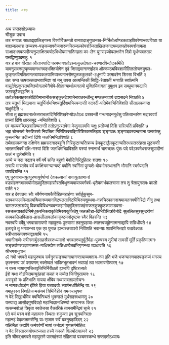 ```yaml
---
title: ०१७

---
```

अथ सप्तदशोऽध्यायः  
श्रीशुक उवाच  
तत्र भगवतः साक्षाद्यज्ञलिङ्गस्य विष्णोर्विक्रमतो वामपादाङ्गुष्ठनख-निर्भिन्नोर्ध्वाण्डकटाहविवरेणान्तःप्रविष्टा या बाह्यजलधारा तच्चरण-पङ्कजावनेजनारुणकिञ्जल्कोपरञ्जिताखिलजगदघमलापहोपस्पर्शनामला साक्षाद्भगवत्पदीत्यनुपलक्षितवचोऽभिधीयमानातिमहता का-लेन युगसहस्रोपलक्षणेन दिवो मूर्धन्यवततार यत्तद्विष्णुपदमाहुः १  
यत्र ह वाव वीरव्रत औत्तानपादिः परमभागवतोऽस्मत्कुलदेवता-चरणारविन्दोदकमिति यामनुसवनमुत्कृष्यमाणभगवद्भक्तियोगेन दृढं क्लिद्यमानान्तर्हृदय औत्कण्ठ्यविवशामीलितलोचनयुगल-कुड्मलविगलितामलबाष्पकलयाभिव्यज्यमानरोमपुलककुलको-ऽधुनापि परमादरेण शिरसा बिभर्ति २  
ततः सप्त ऋषयस्तत्प्रभावाभिज्ञा यां ननु तपस आत्यन्तिकी सिद्धि-रेतावती भगवति सर्वात्मनि वासुदेवेऽनुपरतभक्तियोगलाभेनैवोपे-क्षितान्यार्थात्मगतयो मुक्तिमिवागतां मुमुक्षव इव सबहुमानमद्यापि जटाजूटैरुद्वहन्ति ३  
ततोऽनेकसहस्रकोटिविमानानीकसङ्कुलदेवयानेनावतरन्तीन्दु मण्डलमावार्य ब्रह्मसदने निपतति ४  
तत्र चतुर्धा भिद्यमाना चतुर्भिर्नामभिश्चतुर्दिशमभिस्पन्दन्ती नदनदी-पतिमेवाभिनिविशति सीतालकनन्दा चक्षुर्भद्रेति ५  
सीता तु ब्रह्मसदनात्केसराचलादिगिरिशिखरेभ्योऽधोऽधः प्रस्रवन्ती गन्धमादनमूर्धसु पतित्वान्तरेण भद्राश्ववर्षं प्राच्यां दिशि क्षारसमुद्र -मभिप्रविशति ६  
एवं माल्यवच्छिखरान्निष्पतन्ती ततोऽनुपरतवेगा केतुमालमभि चक्षुः प्रतीच्यां दिशि सरित्पतिं प्रविशति ७  
भद्रा चोत्तरतो मेरुशिरसो निपतिता गिरिशिखराद्गिरिशिखरमतिहाय शृङ्गवतः शृङ्गादवस्यन्दमाना उत्तरांस्तु कुरूनभित उदीच्यां दिशि जलधिमभिप्रविशति ८  
तथैवालकनन्दा दक्षिणेन ब्रह्मसदनाद्बहूनि गिरिकूटान्यतिक्रम्य हेमकूटाद्धैमकूटान्यतिरभसतररंहसा लुठयन्ती भारतमभिवर्षं दक्षि-णस्यां दिशि जलधिमभिप्रविशति यस्यां स्नानार्थं चागच्छतः पुंसः पदे पदेऽश्वमेधराजसूयादीनां फलं न दुर्लभमिति ९  
अन्ये च नदा नद्यश्च वर्षे वर्षे सन्ति बहुशो मेर्वादिगिरिदुहितरः शतशः १०  
तत्रापि भारतमेव वर्षं कर्मक्षेत्रमन्यान्यष्ट वर्षाणि स्वर्गिणां पुण्यशे-षोपभोगस्थानानि भौमानि स्वर्गपदानि व्यपदिशन्ति ११  
एषु पुरुषाणामयुतपुरुषायुर्वर्षाणां देवकल्पानां नागायुतप्राणानां वज्रसंहननबलवयोमोदप्रमुदितमहासौरतमिथुनव्यवायापवर्गवर्ष-धृतैकगर्भकलत्राणां तत्र तु त्रेतायुगसमः कालो वर्तते १२  
यत्र ह देवपतयः स्वैः स्वैर्गणनायकैर्विहितमहार्हणाः सर्वर्तुकुसुम-स्तबकफलकिसलयश्रियानम्यमानविटपलताविटपिभिरुपशुम्भमा-नरुचिरकाननाश्रमायतनवर्षगिरिद्रो णीषु तथा चामलजलाशयेषु विकचविविधनववनरुहामोदमुदितराजहंसजलकुक्कुटकारण्डवसा-रसचक्रवाकादिभिर्मधुकरनिकराकृतिभिरुपकूजितेषु जलक्रीडा-दिभिर्विचित्रविनोदैः सुललितसुरसुन्दरीणां कामकलिलविलास-हासलीलावलोकाकृष्टमनोदृष्टयः स्वैरं विहरन्ति १३  
नवस्वपि वर्षेषु भगवान्नारायणो महापुरुषः पुरुषाणां तदनुग्रहाया-त्मतत्त्वव्यूहेनात्मनाद्यापि सन्निधीयते १४  
इलावृते तु भगवान्भव एक एव पुमान्न ह्यन्यस्तत्रापरो निर्विशति भवान्याः शापनिमित्तज्ञो यत्प्रवेक्ष्यतः स्त्रीभावस्तत्पश्चाद्वक्ष्यामि १५  
भवानीनाथैः स्त्रीगणार्बुदसहस्रैरवरुध्यमानो भगवतश्चतुर्मूर्तेर्महा-पुरुषस्य तुरीयां तामसीं मूर्तिं प्रकृतिमात्मनः सङ्कर्षणसञ्ज्ञामात्मस-माधिरूपेण सन्निधाप्यैतदभिगृणन्भव उपधावति १६  
श्रीभगवानुवाच  
ॐ नमो भगवते महापुरुषाय सर्वगुणसङ्ख्यानायानन्तायाव्यक्ताय-नम इति भजे भजन्यारणपादपङ्कजं भगस्य कृत्स्नस्य परं परायणम् भक्तेष्वलं भावितभूतभावनं भवापहं त्वा भवभावमीश्वरम् १७  
न यस्य मायागुणचित्तवृत्तिभिर्निरीक्षतो ह्यण्वपि दृष्टिरज्यते  
ईशे यथा नोऽजितमन्युरंहसां कस्तं न मन्येत जिगीषुरात्मनः १८  
असद्दृशो यः प्रतिभाति मायया क्षीबेव मध्वासवताम्रलोचनः  
न नागवध्वोऽर्हण ईशिरे ह्रिया यत्पादयोः स्पर्शनधर्षितेन्द्रि याः १९  
यमाहुरस्य स्थितिजन्मसंयमं त्रिभिर्विहीनं यमनन्तमृषयः  
न वेद सिद्धार्थमिव क्वचित्स्थितं भूमण्डलं मूर्धसहस्रधामसु २०  
यस्याद्य आसीद्गुणविग्रहो महान्विज्ञानधिष्ण्यो भगवानजः किल  
यत्सम्भवोऽहं त्रिवृता स्वतेजसा वैकारिकं तामसमैन्द्रियं सृजे २१  
एते वयं यस्य वशे महात्मनः स्थिताः शकुन्ता इव सूत्रयन्त्रिताः  
महानहं वैकृततामसेन्द्रि याः सृजाम सर्वे यदनुग्रहादिदम् २२  
यन्निर्मितां कर्ह्यपि कर्मपर्वणीं मायां जनोऽयं गुणसर्गमोहितः  
न वेद निस्तारणयोगमञ्जसा तस्मै नमस्ते विलयोदयात्मने २३  
इति श्रीमद्भागवते महापुराणे पारमहंस्यां संहितायां पञ्चमस्कन्धे सप्तदशोऽध्यायः